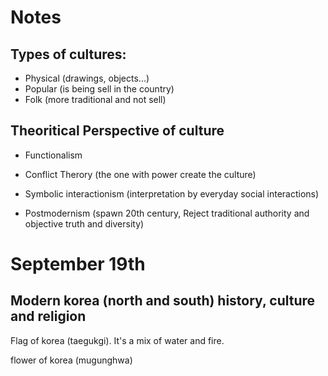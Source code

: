 # Notes

## Types of cultures:

- Physical (drawings, objects...)
- Popular (is being sell in the country)
- Folk (more traditional and not sell)

## Theoritical Perspective of culture

- Functionalism

- Conflict Therory (the one with power create the culture)

- Symbolic interactionism (interpretation by everyday social interactions)

- Postmodernism (spawn 20th century, Reject traditional authority and objective truth and diversity)
  
  

# September 19th

## Modern korea (north and south) history, culture and religion

Flag of korea (taegukgi). It's a mix of water and fire.

flower of korea (mugunghwa)